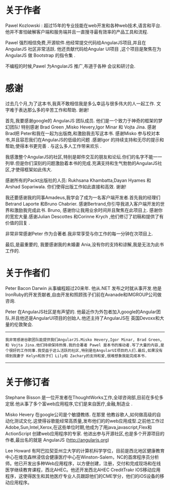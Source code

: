 关于作者
==================
Pawel Kozlowski : 超过15年的专业技能在web开发和各种web技术,语言和平台. 他并不害怕破解客户端和服务端并且一直搜寻最有效率的产品工具和流程.

Pawel 强烈相信免费,开源软件.他经常提交代码给AngularJS项目,并且在AngularJS 社区非常活跃. 他还贡献代码给Angular UI项目 ,这个项目是聚焦在为AngularJS 做 Bootstrap 的指令集 .

不编程的时候,Pawel 为AngularJS 推广,布道于各种 会议和研讨会.


感谢
====================
过去几个月,为了这本书,我真不敢相信我是多么幸运与很多伟大的人一起工作. 文字难于表达那么多的辛苦工作和帮助. 谢谢!

首先,我要感谢google的 AngularJS 团队成员.  他们是一个致力于神奇的框架的梦幻团队! 特别感谢 Brad Green ,Misko Hevery,Igor Minar 和 Vojta Jina. 感谢Brad把 Peter和我在一起为出版商,和激励我去写这本书. 感谢Misko 参与校对本书,并且容忍我们在AngularJS的低级的问题 .感谢Igor 的持续支持和无尽的提示和帮助,使得本书更完善 . 与这么多人工作带来欢乐 .

我感激整个AngularJS的社区,特别是邮件交互的朋友和论坛.你们的名字不能一一列举.但是你们深刻的问题激励着本书的完成.充满支持和生气勃勃的AngularJS社区,才使得框架如此伟大.

感谢所有的Packt出版社的人员: Rukhsana Khambatta,Dayan Hyames 和Arshad Sopariwala. 你们使得出版工作如此直接和高效. 谢谢!

我还要感谢我的同事Amadeus,我学会了成为一名客户端开发者.首先我的经理们 Betrand Laporte 和Bruno Chabrier. 感谢Bertrand,你引导我进入客户端开发的世界和激励我完成此书. Bruno, 感谢你让我用业余时间并且聚焦在此项目上. 感谢你的宽宏大量.感谢Julian Descottes 和Corinne Krych ,他们修订了初稿和提供了有价值的回复 .

非常非常感谢Peter 作为合著者.我非常享受与你工作的每一分钟在次项目上.

最后,是最重要的, 我要感谢我的未婚妻 Ania,没有你的支持和谅解,我是无法为此书工作的.


关于作者们
===============

Peter Bacon Darwin 从事编程超过20来年. 他从.NET 发布之时就从事开发.他是IronRuby的开发贡献者,自由开发和照顾孩子们前在Avanade和IMGROUP公司做咨询.

Peter 在AngularJS社区是有声望的. 他最近作为外包者加入google的Angular团队.并且他还是AngularUI项目的创始人.他还主持了AngularJS在 英国Devoxx和大量的伦敦聚会.

---
	我非常感谢谷歌团队能提供我们AngularJS.Misko Hevery,Igor Minar, Brad Green,和 Vojta Jina.他们持续保持热情.我的合著者 Pawel 是本书的推动者.写了大量的内容,是个很好的工作同事.我受益于这么活跃的社区,特别是在AngularUI项目的人们.最后,如果没有得到我妻子 Kelyn和孩子们 Lily和 Zachary的支持和爱,很难想象我能完成本书.

---



关于修订者
======================


Stephane Bisson 是一位开发者在ThoughtWorks工作,全球咨询部,目前在多伦多定居.他从事了多个富web应用程序,它们是来自医疗,金融,制造业 .

Misko Hevery 在google公司是个敏捷教练. 在那里 他教谷歌人,如何做高级的自动化测试文化.这使得谷歌能经常高质量,发布他们的的web应用成型.之前他工作过 Adobe,Sun,Intel,Xerox,在这些单位时期,他成为了用java,javascript,Flex和ActionScript 创建web应用程序的专家. 他进出参与开源社区,也是多个开源项目的作者,最出名的就是 AngularJS (http://angularjs.org)

Lee Howard 有阿巴拉契亚州立大学的计算机科学学位，目前是西北地区健康教育中心在维克森林浸信会健康医疗中心在Winston-Salem，NC的首席程序员分析师。他已开发出多种Web应用程序，以方便创建，注册，交付和完成现场和在线医学继续教育课程，西北AHEC。他还开发西北AHEC CreditTrakr IOS移动应用程序，这使得医生和其他医疗专业人员跟踪他们的CME学分，他们的iOS设备的移动应用程序。